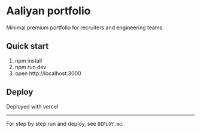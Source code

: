 # Aaliyan portfolio

Minimal premium portfolio for recruiters and engineering teams.

## Quick start

1. npm install
2. npm run dev
3. open http://localhost:3000

## Deploy

Deployed with vercel

---

For step by step run and deploy, see `DEPLOY.md`.

